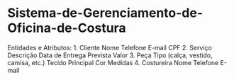 # Sistema-de-Gerenciamento-de-Oficina-de-Costura
Entidades e Atributos: 1. Cliente Nome  Telefone  E-mail  CPF  2. Serviço Descrição  Data de Entrega Prevista  Valor  3. Peça Tipo (calça, vestido, camisa, etc.)  Tecido Principal  Cor  Medidas  4. Costureira Nome  Telefone  E-mail
